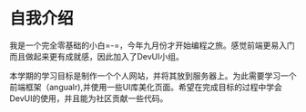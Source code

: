 # 自我介绍

我是一个完全零基础的小白=-=，今年九月份才开始编程之旅。感觉前端更易入门而且做起来更有成就感，因此加入了DevUI小组。

本学期的学习目标是制作一个个人网站，并将其放到服务器上。为此需要学习一个前端框架（angualr),并使用一些UI库美化页面。希望在完成目标的过程中学会DevUI的使用，并且能为社区贡献一些代码。